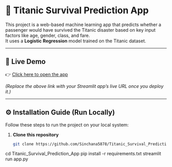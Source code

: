 # 🚢 Titanic Survival Prediction App

This project is a web-based machine learning app that predicts whether a passenger would have survived the Titanic disaster based on key input factors like age, gender, class, and fare.  
It uses a **Logistic Regression** model trained on the Titanic dataset.

---

## 🚀 Live Demo  

👉 [Click here to open the app](https://your-streamlit-link-here)

*(Replace the above link with your Streamlit app’s live URL once you deploy it.)*

---

## ⚙️ Installation Guide (Run Locally)

Follow these steps to run the project on your local system:

1. **Clone this repository**
   ```bash
   git clone https://github.com/Sinchana5878/Titanic_Survival_Prediction_App.git
cd Titanic_Survival_Prediction_App
pip install -r requirements.txt
streamlit run app.py
